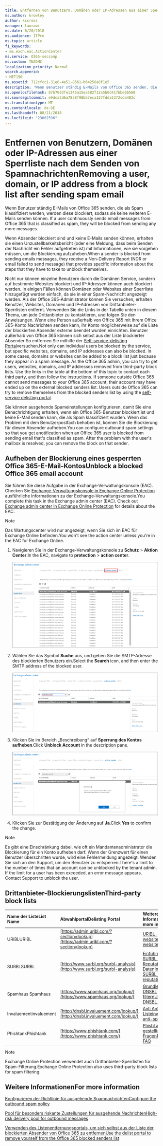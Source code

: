```yaml
---
title: Entfernen von Benutzern, Domänen oder IP-Adressen aus einer Sperrliste nach dem Senden von Spamnachrichten
ms.author: krowley
author: kccross
manager: laurawi
ms.date: 6/20/2018
ms.audience: ITPro
ms.topic: article
f1_keywords:
- ms.exch.eac.ActionCenter
ms.service: O365-seccomp
ms.custom: TN2DMC
localization_priority: Normal
search.appverid:
- MET150
ms.assetid: 712cfcc1-31e8-4e51-8561-b64258a8f1e5
description: 'Wenn Benutzer ständig E-Mails von Office 365 senden, die als Spam klassifiziert werden, werden diese blockiert, sodass sie keine weiteren E-Mails senden können. '
ms.openlocfilehash: 87b7083fe1345a15ea582f12a5b0d417bbe6b568
ms.sourcegitcommit: e9dca2d6a7838f98bb7eca127fdda2372cda402c
ms.translationtype: MT
ms.contentlocale: de-DE
ms.lasthandoff: 08/21/2018
ms.locfileid: "23002596"
---
```

# <a name="removing-a-user-domain-or-ip-address-from-a-block-list-after-sending-spam-email"></a><span data-ttu-id="13079-103">Entfernen von Benutzern, Domänen oder IP-Adressen aus einer Sperrliste nach dem Senden von Spamnachrichten</span><span class="sxs-lookup"><span data-stu-id="13079-103">Removing a user, domain, or IP address from a block list after sending spam email</span></span>

<span data-ttu-id="13079-104">Wenn Benutzer ständig E-Mails von Office 365 senden, die als Spam klassifiziert werden, werden diese blockiert, sodass sie keine weiteren E-Mails senden können. </span><span class="sxs-lookup"><span data-stu-id="13079-104">If a user continuously sends email messages from Office 365 that is classified as spam, they will be blocked from sending any more messages.</span></span> 
  
<span data-ttu-id="13079-105">
Wenn Absender blockiert sind und keine E-Mails senden können, erhalten sie einen Unzustellbarkeitsbericht (oder eine Meldung, dass beim Senden der Nachricht ein Fehler aufgetreten ist) mit Informationen, wie sie vorgehen müssen, um die Blockierung aufzuheben.</span><span class="sxs-lookup"><span data-stu-id="13079-105">When a sender is blocked from sending emails messages, they receive a Non-Delivery Report (NDR or email failed to send message) that provides specific information about the steps that they have to take to unblock themselves.</span></span>
  
<span data-ttu-id="13079-p101">Nicht nur können einzelne Benutzern durch die Domänen Service, sondern auf bestimmte Websites blockiert und IP-Adressen können auch blockiert werden. In einigen Fällen können Domänen oder Websites einer Sperrliste hinzugefügt werden einfach, da sie in einer Spam-Nachricht angezeigt werden. Als der Office 365-Administrator können Sie versuchen, erhalten Benutzer, Websites, Domänen und IP-Adressen von Drittanbieter-Sperrlisten entfernt. Verwenden Sie die Links in der Tabelle unten in diesem Thema, um jede Drittanbieter zu kontaktieren, und folgen Sie den Anweisungen. Wenn eine Person außerhalb von Office 365 mit Ihrem Office 365-Konto Nachrichten senden kann, ihr Konto möglicherweise auf die Liste der blockierten Absender externe beendet wurden einrichten. Benutzer außerhalb von Office 365 können sich selbst aus der Liste blockierter Absender So entfernen Sie mithilfe der [Self-service-delisting Portal](https://technet.microsoft.com/library/mt661881%28v=exchg.150%29.aspx)versuchen.</span><span class="sxs-lookup"><span data-stu-id="13079-p101">Not only can individual users be blocked by the service, but specific websites, domains, and IP addresses can also be blocked. In some cases, domains or websites can be added to a block list just because they appear in a spam message. As the Office 365 admin, you can try to get users, websites, domains, and IP addresses removed from third-party block lists. Use the links in the table at the bottom of this topic to contact each third party, and then follow the instructions. If someone outside Office 365 cannot send messages to your Office 365 account, their account may have ended up on the external blocked senders list. Users outside Office 365 can try to remove themselves from the blocked senders list by using the [self-service delisting portal](https://technet.microsoft.com/library/mt661881%28v=exchg.150%29.aspx).</span></span>
  
<span data-ttu-id="13079-p102">Sie können ausgehende Spameinstellungen konfigurieren, damit Sie eine Benachrichtigung erhalten, wenn ein Office 365-Benutzer blockiert ist und keine E-Mail senden kann, die als Spam klassifiziert wurden. Wenn das Problem mit dem Benutzerpostfach behoben ist, können Sie die Blockierung für diesen Absender aufheben.</span><span class="sxs-lookup"><span data-stu-id="13079-p102">You can configure outbound spam settings so that you get anotification when an Office 365 user is blocked from sending email that's classified as spam. After the problem with the user's mailbox is resolved, you can remove the block on that sender.</span></span>
  
## <a name="unblock-a-blocked-office-365-email-account"></a><span data-ttu-id="13079-114">Aufheben der Blockierung eines gesperrten Office 365-E-Mail-Kontos</span><span class="sxs-lookup"><span data-stu-id="13079-114">Unblock a blocked Office 365 email account</span></span>

<span data-ttu-id="13079-p103">Sie führen Sie diese Aufgabe in der Exchange-Verwaltungskonsole (EAC). Checken Sie [Exchange-Verwaltungskonsole in Exchange Online Protection](exchange-admin-center-in-exchange-online-protection-eop.md) ausführliche Informationen zu der Exchange-Verwaltungskonsole.</span><span class="sxs-lookup"><span data-stu-id="13079-p103">You complete this task in the Exchange admin center (EAC). Check out [Exchange admin center in Exchange Online Protection](exchange-admin-center-in-exchange-online-protection-eop.md) for details about the EAC.</span></span> 
  
> [!NOTE]
> <span data-ttu-id="13079-117">Das Wartungscenter wird nur angezeigt, wenn Sie sich im EAC für Exchange Online befinden.</span><span class="sxs-lookup"><span data-stu-id="13079-117">You won't see the action center unless you're in the EAC for Exchange Online.</span></span> 
  
1. <span data-ttu-id="13079-118">Navigieren Sie in der Exchange-Verwaltungskonsole zu **Schutz** \> **Aktion Center**.</span><span class="sxs-lookup"><span data-stu-id="13079-118">In the EAC, navigate to **protection** \> **action center**.</span></span>
    
    ![Navigieren Sie im Exchange Admin Center zum Wartungscenter](media/9bbf0844-7b34-4a86-a2b7-8c7e9c8519a3.png)
  
2. <span data-ttu-id="13079-120">Wählen Sie das Symbol **Suche** aus, und geben Sie die SMTP-Adresse des blockierten Benutzers ein.</span><span class="sxs-lookup"><span data-stu-id="13079-120">Select the **Search** icon, and then enter the SMTP address of the blocked user.</span></span> 
    
    ![Suchen nach einem gesperrten Benutzer im Wartungscenter](media/f931b5a0-7115-4d95-9f6f-b403436031ba.png)
  
3. <span data-ttu-id="13079-122">Klicken Sie im Bereich „Beschreibung“ auf **Sperrung des Kontos aufheben**.</span><span class="sxs-lookup"><span data-stu-id="13079-122">Click **Unblock Account** in the description pane.</span></span> 
    
    ![Aufheben der Blockierung eines Benutzers im Wartungscenter](media/c5d5b1b9-8416-45aa-9631-881e94d1d056.png)
  
4. <span data-ttu-id="13079-124">Klicken Sie zur Bestätigung der Änderung auf **Ja**.</span><span class="sxs-lookup"><span data-stu-id="13079-124">Click **Yes** to confirm the change.</span></span> 
    
> [!NOTE]
> <span data-ttu-id="13079-p104">Es gibt eine Einschränkung dabei, wie oft ein Mandantenadministrator die Blockierung für ein Konto aufheben darf. Wenn der Grenzwert für einen Benutzer überschritten wurde, wird eine Fehlermeldung angezeigt. Wenden Sie sich an den Support, um den Benutzer zu entsperren.</span><span class="sxs-lookup"><span data-stu-id="13079-p104">There's a limit to the number of times that an account can be unblocked by the tenant admin. If the limit for a user has been exceeded, an error message appears. Contact Support to unblock the user.</span></span> 
  
## <a name="third-party-block-lists"></a><span data-ttu-id="13079-127">Drittanbieter-Blockierungslisten</span><span class="sxs-lookup"><span data-stu-id="13079-127">Third-party block lists</span></span>

|<span data-ttu-id="13079-128">**Name der Liste**</span><span class="sxs-lookup"><span data-stu-id="13079-128">**List Name**</span></span>|<span data-ttu-id="13079-129">**Abwahlportal**</span><span class="sxs-lookup"><span data-stu-id="13079-129">**Delisting Portal**</span></span>|<span data-ttu-id="13079-130">**Weitere Informationen**</span><span class="sxs-lookup"><span data-stu-id="13079-130">**For more information**</span></span>|
|:-----|:-----|:-----|
|<span data-ttu-id="13079-131">URIBL</span><span class="sxs-lookup"><span data-stu-id="13079-131">URIBL</span></span>  <br/> |[https://admin.uribl.com/?section=lookup](https://admin.uribl.com/?section=lookup) <br/> |[<span data-ttu-id="13079-132">URIBL-website</span><span class="sxs-lookup"><span data-stu-id="13079-132">URIBL website </span></span>](https://uribl.com/) <br/> |
|<span data-ttu-id="13079-133">SURBL</span><span class="sxs-lookup"><span data-stu-id="13079-133">SURBL</span></span>  <br/> |[http://www.surbl.org/surbl-analysis](http://www.surbl.org/surbl-analysis) <br/> |[<span data-ttu-id="13079-134">Einführung in SURBL URI Reputation Daten</span><span class="sxs-lookup"><span data-stu-id="13079-134">Introducing SURBL URI reputation data</span></span>](http://www.surbl.org/) <br/> |
|<span data-ttu-id="13079-135">Spamhaus </span><span class="sxs-lookup"><span data-stu-id="13079-135">Spamhaus</span></span>  <br/> |[https://www.spamhaus.org/lookup/](https://www.spamhaus.org/lookup/) <br/> |[<span data-ttu-id="13079-136">Grundlegendes zu DNSBL filtern</span><span class="sxs-lookup"><span data-stu-id="13079-136">Understanding DNSBL Filtering</span></span>](https://www.spamhaus.org/whitepapers/dnsbl_function/) <br/> |
|<span data-ttu-id="13079-137">Invaluement</span><span class="sxs-lookup"><span data-stu-id="13079-137">invaluement</span></span>  <br/> |[http://dnsbl.invaluement.com/lookup/](http://dnsbl.invaluement.com/lookup/) <br/> |[<span data-ttu-id="13079-138">Anti Anti-Spam-Liste</span><span class="sxs-lookup"><span data-stu-id="13079-138">invaluement anti-spam list</span></span>](http://dnsbl.invaluement.com/) <br/> |
|<span data-ttu-id="13079-139">Phishtank</span><span class="sxs-lookup"><span data-stu-id="13079-139">Phishtank</span></span>  <br/> |[https://www.phishtank.com/](https://www.phishtank.com/) <br/> |[<span data-ttu-id="13079-140">PhishTank – häufig gestellte Fragen</span><span class="sxs-lookup"><span data-stu-id="13079-140">PhishTank FAQ</span></span>](https://www.phishtank.com/faq.php) <br/> |
   
> [!NOTE]
> <span data-ttu-id="13079-141">Exchange Online Protection verwendet auch Drittanbieter-Sperrlisten für Spam-Filterung.</span><span class="sxs-lookup"><span data-stu-id="13079-141">Exchange Online Protection also uses third-party block lists for spam filtering.</span></span> 
   
## <a name="for-more-information"></a><span data-ttu-id="13079-142">Weitere Informationen</span><span class="sxs-lookup"><span data-stu-id="13079-142">For more information</span></span>

[<span data-ttu-id="13079-143">Konfigurieren der Richtlinie für ausgehende Spamnachrichten</span><span class="sxs-lookup"><span data-stu-id="13079-143">Configure the outbound spam policy</span></span>](configure-the-outbound-spam-policy.md)
  
[<span data-ttu-id="13079-144">Pool für besonders riskante Zustellungen für ausgehende Nachrichten</span><span class="sxs-lookup"><span data-stu-id="13079-144">High-risk delivery pool for outbound messages</span></span>](high-risk-delivery-pool-for-outbound-messages.md)

[<span data-ttu-id="13079-145">Verwenden des Listenentfernungsportals, um sich selbst aus der Liste der blockierten Absender von Office 365 zu entfernen</span><span class="sxs-lookup"><span data-stu-id="13079-145">Use the delist portal to remove yourself from the Office 365 blocked senders list</span></span>](use-the-delist-portal-to-remove-yourself-from-the-office-365-blocked-senders-lis.md)
  

  

